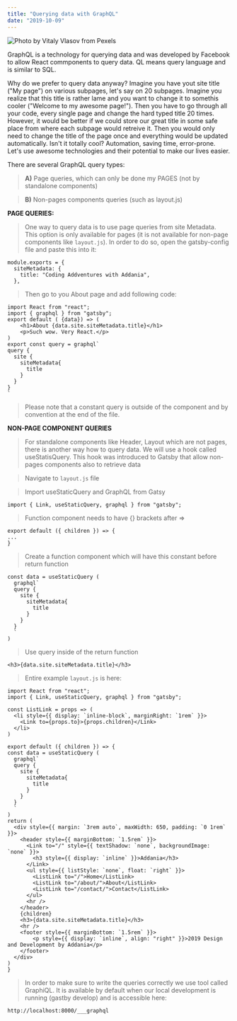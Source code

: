 ```yaml
---
title: "Querying data with GraphQL"
date: "2019-10-09"
---
```


![](https://i.imgur.com/vfl9kPh.jpg "Photo by Vitaly Vlasov from Pexels")

GraphQL is a technology for querying data and was developed by Facebook to allow React commponents to query data. QL means query language and is similar to SQL.

Why do we prefer to query data anyway? Imagine you have yout site title ("My page") on various subpages, let's say on 20 subpages. Imagine you realize that this title is rather lame and you want to change it to somethis cooler ("Welcome to my awesome page!"). Then you have to go through all your code, every single page and change the hard typed title 20 times. However, it would be better if we could store our great title in some safe place from where each subpage would retreive it. Then you would only need to change the title of the page once and everything would be updated automatically. Isn't it totally cool? Automation, saving time, error-prone. Let's use awesome technologies and their potential to make our lives easier.

There are several GraphQL query types:
> **A)** Page queries, which can only be done my PAGES (not by standalone components)

> **B)** Non-pages components queries (such as layout.js)


**PAGE QUERIES:**

> One way to query data is to use page queries from site Metadata. This option is only available for pages (it is not available for non-page components like <code>layout.js</code>). In order to do so, open the gatsby-config file and paste this into it:

```
module.exports = {
  siteMetadata: {
    title: "Coding Addventures with Addania",
  },
```
> Then go to you About page and add following code:
```
import React from "react";
import { graphql } from "gatsby";
export default ( {data}) => (  
    <h1>About {data.site.siteMetadata.title}</h1>
    <p>Such wow. Very React.</p>
)
export const query = graphql`
query {
  site {
    siteMetadata{
      title
    }
  }
}
`
```

> Please note that a constant query is outside of the component and by convention at the end of the file.


**NON-PAGE COMPONENT QUERIES**
> For standalone components like Header, Layout which are not pages, there is another way how to query data. We will use a hook called useStatisQuery. This hook was introduced to Gatsby that allow non-pages components also to retrieve data

> Navigate to <code>layout.js</code> file

> Import useStaticQuery and GraphQL from Gatsy
```
import { Link, useStaticQuery, graphql } from "gatsby";
```

> Function component needs to have {} brackets after =>
```
export default ({ children }) => {
...
}
```
> Create a function component which will have this constant before return function
```
const data = useStaticQuery (
  graphql`
  query {
    site {
      siteMetadata{
        title
      }
    }
  }
  `
)
```
> Use query inside of the return function
```
<h3>{data.site.siteMetadata.title}</h3>
```

> Entire example <code>layout.js</code> is here:
```
import React from "react";
import { Link, useStaticQuery, graphql } from "gatsby";

const ListLink = props => (
  <li style={{ display: `inline-block`, marginRight: `1rem` }}>
    <Link to={props.to}>{props.children}</Link>
  </li>
)

export default ({ children }) => {
const data = useStaticQuery (
  graphql`
  query {
    site {
      siteMetadata{
        title
      }
    }
  }
  `
)
return (
  <div style={{ margin: `3rem auto`, maxWidth: 650, padding: `0 1rem` }}>
    <header style={{ marginBottom: `1.5rem` }}>
      <Link to="/" style={{ textShadow: `none`, backgroundImage: `none` }}>
        <h3 style={{ display: `inline` }}>Addania</h3>
      </Link>
      <ul style={{ listStyle: `none`, float: `right` }}>
        <ListLink to="/">Home</ListLink>
        <ListLink to="/about/">About</ListLink>
        <ListLink to="/contact/">Contact</ListLink>
      </ul>
      <hr />
    </header>
    {children}
    <h3>{data.site.siteMetadata.title}</h3>
    <hr />
    <footer style={{ marginBottom: `1.5rem` }}>
        <p style={{ display: `inline`, align: "right" }}>2019 Design and Development by Addania</p>
    </footer>
  </div>
)
}
```
> In order to make sure to write the queries correctly we use tool called GraphiQL. It is available by default when our local development is running (gastby develop) and is accessible here:
```
http://localhost:8000/___graphql
```